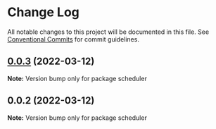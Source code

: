 # Change Log

All notable changes to this project will be documented in this file.
See [Conventional Commits](https://conventionalcommits.org) for commit guidelines.

## [0.0.3](https://github.com/kenguru33/rs-marine-services.aistracker/compare/v0.0.2...v0.0.3) (2022-03-12)

**Note:** Version bump only for package scheduler





## 0.0.2 (2022-03-12)

**Note:** Version bump only for package scheduler
